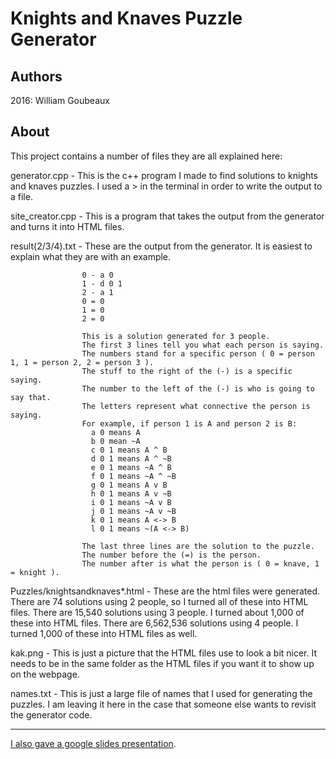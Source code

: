 # Knights and Knaves Puzzle Generator
## Authors
2016:
William Goubeaux

## About
This project contains a number of files they are all explained here:

generator.cpp - This is the c++ program I made to find solutions to knights and knaves puzzles.
                I used a > in the terminal in order to write the output to a file.

site_creator.cpp - This is a program that takes the output from the generator and turns it into HTML files.

result(2/3/4).txt - These are the output from the generator. It is easiest to explain what they are with an example.
                    
                    0 - a 0
                    1 - d 0 1
                    2 - a 1
                    0 = 0
                    1 = 0
                    2 = 0

                    This is a solution generated for 3 people.
                    The first 3 lines tell you what each person is saying.
                    The numbers stand for a specific person ( 0 = person 1, 1 = person 2, 2 = person 3 ).
                    The stuff to the right of the (-) is a specific saying.
                    The number to the left of the (-) is who is going to say that.
                    The letters represent what connective the person is saying.
                    For example, if person 1 is A and person 2 is B:
                      a 0 means A
                      b 0 mean ~A
                      c 0 1 means A ^ B
                      d 0 1 means A ^ ~B
                      e 0 1 means ~A ^ B
                      f 0 1 means ~A ^ ~B
                      g 0 1 means A v B
                      h 0 1 means A v ~B
                      i 0 1 means ~A v B
                      j 0 1 means ~A v ~B
                      k 0 1 means A <-> B
                      l 0 1 means ~(A <-> B)

                    The last three lines are the solution to the puzzle.
                    The number before the (=) is the person.
                    The number after is what the person is ( 0 = knave, 1 = knight ).

Puzzles/knightsandknaves*.html - These are the html files were generated.
                         There are 74 solutions using 2 people, so I turned all of these into HTML files.
                         There are 15,540 solutions using 3 people. I turned about 1,000 of these into HTML files.
                         There are 6,562,536 solutions using 4 people. I turned 1,000 of these into HTML files as well.

kak.png - This is just a picture that the HTML files use to look a bit nicer.
          It needs to be in the same folder as the HTML files if you want it to show up on the webpage.

names.txt - This is just a large file of names that I used for generating the puzzles.
            I am leaving it here in the case that someone else wants to revisit the generator code.

**************************************************************************************************************************

[I also gave a google slides presentation](https://drive.google.com/open?id=1JpjG7aZkNDzyFqVGynBEtV80mo65b3yTQ0K6MjiuU8I).
